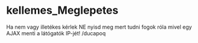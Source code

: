 # kellemes_Meglepetes
Ha nem vagy illetékes kérlek NE nyisd meg mert tudni fogok róla mivel egy AJAX menti a látógatók IP-jét!
/ducapoq

